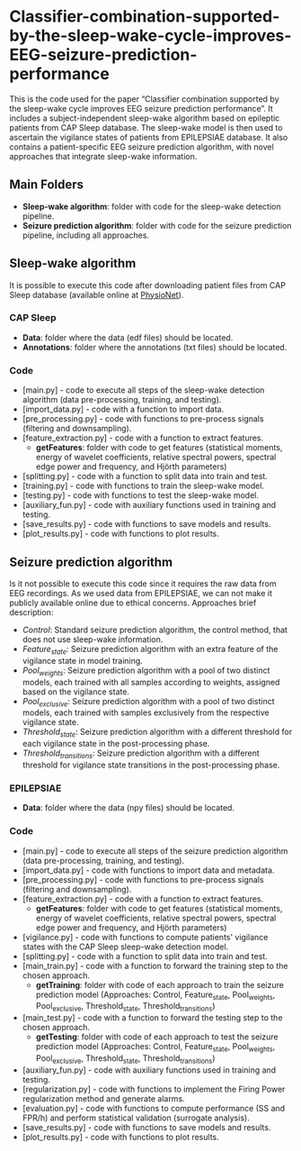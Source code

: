 # Classifier-combination-supported-by-the-sleep-wake-cycle-improves-EEG-seizure-prediction-performance

This is the code used for the paper “Classifier combination supported by the sleep-wake cycle improves EEG seizure prediction performance”.
It includes a subject-independent sleep-wake algorithm based on epileptic patients from CAP Sleep database. The sleep-wake model is then used to ascertain the vigilance states of patients from EPILEPSIAE database. It also contains a patient-specific EEG seizure prediction algorithm, with novel approaches that integrate sleep-wake information.

## Main Folders
- **Sleep-wake algorithm**: folder with code for the sleep-wake detection pipeline.
- **Seizure prediction algorithm**: folder with code for the seizure prediction pipeline, including all approaches.


## Sleep-wake algorithm

It is possible to execute this code after downloading patient files from CAP Sleep database (available online at [PhysioNet](https://doi.org/10.13026/C2VC79)).

### CAP Sleep
- **Data**: folder where the data (edf files) should be located.
- **Annotations**: folder where the annotations (txt files) should be located.

### Code 
- [main.py] - code to execute all steps of the sleep-wake detection algorithm (data pre-processing, training, and testing).
- [import_data.py] - code with a function to import data.
- [pre_processing.py] - code with functions to pre-process signals (filtering and downsampling).
- [feature_extraction.py] - code with a function to extract features.
  - **getFeatures**: folder with code to get features (statistical moments, energy of wavelet coefficients, relative spectral powers, spectral edge power and frequency, and Hjörth parameters)
- [splitting.py] - code with a function to split data into train and test.
- [training.py] - code with functions to train the sleep-wake model.
- [testing.py] - code with functions to test the sleep-wake model.
- [auxiliary_fun.py] - code with auxiliary functions used in training and testing.
- [save_results.py] - code with functions to save models and results.
- [plot_results.py] - code with functions to plot results.


## Seizure prediction algorithm

Is it not possible to execute this code since it requires the raw data from EEG recordings. As we used data from EPILEPSIAE, we can not make it publicly available online due to ethical concerns.
Approaches brief description:
- _Control_: Standard seizure prediction algorithm, the control method, that does not use sleep-wake information. 
- _Feature<sub>state</sub>_: Seizure prediction algorithm with an extra feature of the vigilance state in model training.
- _Pool<sub>weights</sub>_: Seizure prediction algorithm with a pool of two distinct models, each trained with all samples according to weights, assigned based on the vigilance state.
- _Pool<sub>exclusive</sub>_: Seizure prediction algorithm with a pool of two distinct models, each trained with samples exclusively from the respective vigilance state.
- _Threshold<sub>state</sub>_: Seizure prediction algorithm with a different threshold for each vigilance state in the post-processing phase.
- _Threshold<sub>transitions</sub>_: Seizure prediction algorithm with a different threshold for vigilance state transitions in the post-processing phase.

### EPILEPSIAE
- **Data**: folder where the data (npy files) should be located.
  
### Code

- [main.py] - code to execute all steps of the seizure prediction algorithm (data pre-processing, training, and testing).
- [import_data.py] - code with functions to import data and metadata.
- [pre_processing.py] - code with functions to pre-process signals (filtering and downsampling).
- [feature_extraction.py] - code with a function to extract features.
  - **getFeatures**: folder with code to get features (statistical moments, energy of wavelet coefficients, relative spectral powers, spectral edge power and frequency, and Hjörth parameters)
- [vigilance.py] - code with functions to compute patients' vigilance states with the CAP Sleep sleep-wake detection model.
- [splitting.py] - code with a function to split data into train and test.
- [main_train.py] - code with a function to forward the training step to the chosen approach.
  - **getTraining**: folder with code of each approach to train the seizure prediction model (Approaches: Control, Feature<sub>state</sub>, Pool<sub>weights</sub>, Pool<sub>exclusive</sub>, Threshold<sub>state</sub>, Threshold<sub>transitions</sub>)
- [main_test.py] - code with a function to forward the testing step to the chosen approach.
  - **getTesting**: folder with code of each approach to test the seizure prediction model (Approaches: Control, Feature<sub>state</sub>, Pool<sub>weights</sub>, Pool<sub>exclusive</sub>, Threshold<sub>state</sub>, Threshold<sub>transitions</sub>)
- [auxiliary_fun.py] - code with auxiliary functions used in training and testing.
- [regularization.py] - code with functions to implement the Firing Power regularization method and generate alarms.
- [evaluation.py] - code with functions to compute performance (SS and FPR/h) and perform statistical validation (surrogate analysis).
- [save_results.py] - code with functions to save models and results.
- [plot_results.py] - code with functions to plot results.
